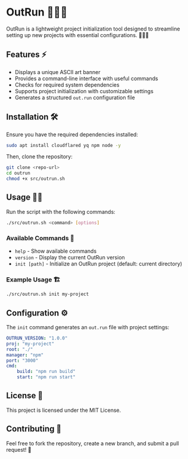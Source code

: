# OutRun 🚀🚀🚀

OutRun is a lightweight project initialization tool designed to streamline setting up new projects with essential configurations. 🎯✨🔥

## Features ⚡
- Displays a unique ASCII art banner
- Provides a command-line interface with useful commands
- Checks for required system dependencies
- Supports project initialization with customizable settings
- Generates a structured `out.run` configuration file

## Installation 🛠️
Ensure you have the required dependencies installed:

```sh
sudo apt install cloudflared yq npm node -y
```

Then, clone the repository:

```sh
git clone <repo-url>
cd outrun
chmod +x src/outrun.sh
```

## Usage 🏃‍♂️
Run the script with the following commands:

```sh
./src/outrun.sh <command> [options]
```

### Available Commands 🎯
- `help`      - Show available commands
- `version`   - Display the current OutRun version
- `init [path]` - Initialize an OutRun project (default: current directory)

### Example Usage 🏗️
```sh
./src/outrun.sh init my-project
```

## Configuration ⚙️
The `init` command generates an `out.run` file with project settings:

```yaml
OUTRUN_VERSION: "1.0.0"
proj: "my-project"
root: "./"
manager: "npm"
port: "3000"
cmd:
    build: "npm run build"
    start: "npm run start"
```

## License 📄
This project is licensed under the MIT License. 

## Contributing 🤝
Feel free to fork the repository, create a new branch, and submit a pull request! 🎨

